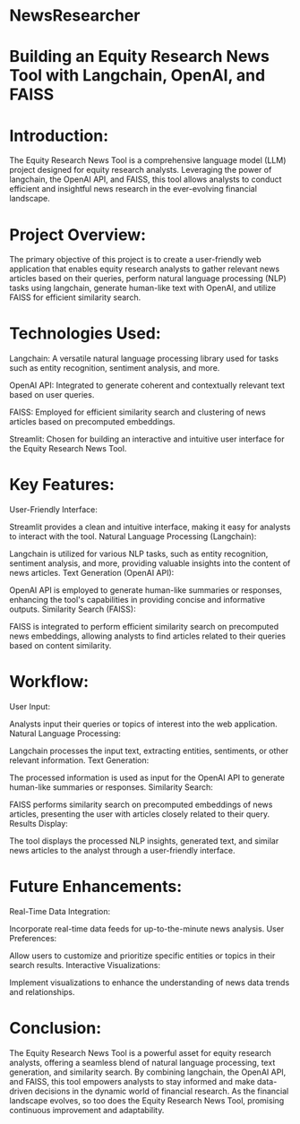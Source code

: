 # NewsResearcher
# Building an Equity Research News Tool with Langchain, OpenAI, and FAISS
# Introduction:
The Equity Research News Tool is a comprehensive language model (LLM) project designed for equity research analysts. Leveraging the power of langchain, the OpenAI API, and FAISS, this tool allows analysts to conduct efficient and insightful news research in the ever-evolving financial landscape.

# Project Overview:
The primary objective of this project is to create a user-friendly web application that enables equity research analysts to gather relevant news articles based on their queries, perform natural language processing (NLP) tasks using langchain, generate human-like text with OpenAI, and utilize FAISS for efficient similarity search.

# Technologies Used:
Langchain: A versatile natural language processing library used for tasks such as entity recognition, sentiment analysis, and more.

OpenAI API: Integrated to generate coherent and contextually relevant text based on user queries.

FAISS: Employed for efficient similarity search and clustering of news articles based on precomputed embeddings.

Streamlit: Chosen for building an interactive and intuitive user interface for the Equity Research News Tool.

# Key Features:
User-Friendly Interface:

Streamlit provides a clean and intuitive interface, making it easy for analysts to interact with the tool.
Natural Language Processing (Langchain):

Langchain is utilized for various NLP tasks, such as entity recognition, sentiment analysis, and more, providing valuable insights into the content of news articles.
Text Generation (OpenAI API):

OpenAI API is employed to generate human-like summaries or responses, enhancing the tool's capabilities in providing concise and informative outputs.
Similarity Search (FAISS):

FAISS is integrated to perform efficient similarity search on precomputed news embeddings, allowing analysts to find articles related to their queries based on content similarity.
# Workflow:
User Input:

Analysts input their queries or topics of interest into the web application.
Natural Language Processing:

Langchain processes the input text, extracting entities, sentiments, or other relevant information.
Text Generation:

The processed information is used as input for the OpenAI API to generate human-like summaries or responses.
Similarity Search:

FAISS performs similarity search on precomputed embeddings of news articles, presenting the user with articles closely related to their query.
Results Display:

The tool displays the processed NLP insights, generated text, and similar news articles to the analyst through a user-friendly interface.
# Future Enhancements:
Real-Time Data Integration:

Incorporate real-time data feeds for up-to-the-minute news analysis.
User Preferences:

Allow users to customize and prioritize specific entities or topics in their search results.
Interactive Visualizations:

Implement visualizations to enhance the understanding of news data trends and relationships.
# Conclusion:
The Equity Research News Tool is a powerful asset for equity research analysts, offering a seamless blend of natural language processing, text generation, and similarity search. By combining langchain, the OpenAI API, and FAISS, this tool empowers analysts to stay informed and make data-driven decisions in the dynamic world of financial research. As the financial landscape evolves, so too does the Equity Research News Tool, promising continuous improvement and adaptability.
